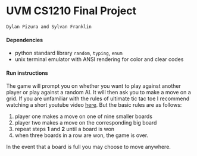 # UVM CS1210 Final Project 
`Dylan Pizura and Sylvan Franklin`

#### Dependencies
- python standard library `random`, `typing`, `enum`
- unix terminal emulator with ANSI rendering for color and clear codes

#### Run instructions
The game will prompt you on whether you want to play against another player or play against a random AI. It will then ask you to make a move on a grid. If you are unfamiliar with the rules of ultimate tic tac toe I recommend watching a short youtube video [here](https://www.youtube.com/shorts/_Na3a1ZrX7c). But the basic rules are as follows:

1. player one makes a move on one of nine smaller boards
2. player two makes a move on the corresponding big board
3. repeat steps **1** and **2** until a board is won
4. when three boards in a row are won, the game is over. 

In the event that a board is full you may choose to move anywhere. 



     
